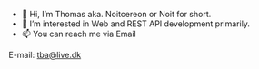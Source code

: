 - 👋 Hi, I’m Thomas aka. Noitcereon or Noit for short.
- 👀 I’m interested in Web and REST API development primarily.
- 📫 You can reach me via Email

E-mail: tba@live.dk

<!---
Noitcereon/Noitcereon is a ✨ special ✨ repository because its `README.md` (this file) appears on your GitHub profile.
You can click the Preview link to take a look at your changes.
--->

